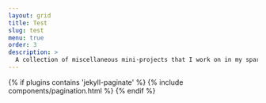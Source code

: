 ```yaml
---
layout: grid
title: Test
slug: test
menu: true
order: 3
description: >
  A collection of miscellaneous mini-projects that I work on in my spare time.
---
```

{% if plugins contains 'jekyll-paginate' %}
  {% include components/pagination.html %}
{% endif %}
